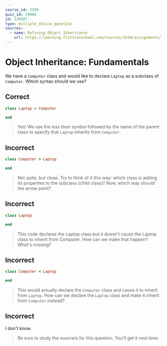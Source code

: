 ```yaml
---
course_id: 3299
quiz_id: 19086
id: 120507
type: multiple_choice_question
sources:
  - name: Defining Object Inheritance
    url: https://learning.flatironschool.com/courses/3299/assignments/74056
---
```


# Object Inheritance: Fundamentals

We have a `Computer` class and would like to declare `Laptop` as a subclass of
`Computer`. Which syntax should we use?

## Correct

```rb
class Laptop < Computer

end
```

> Yes! We use the _less than_ symbol followed by the name of the parent class to
> specify that `Laptop` inherits from `Computer`.

## Incorrect

```rb
class Computer > Laptop

end
```

> Not quite, but close. Try to think of it this way: which class is adding its
> properties to the subclass (child class)? Now, which way should the arrow
> point?

## Incorrect

```rb
class Laptop

end
```

> This code declares the Laptop class but it doesn't cause the Laptop class to
> inherit from Computer. How can we make that happen? What's missing?

## Incorrect

```rb
class Computer < Laptop

end
```

> This would actually declare the `Computer` class and cause it to inherit from
> `Laptop`. How can we declare the `Laptop` class and make it inherit from
> `Computer` instead?

## Incorrect

I don't know.

> Be sure to study the source/s for this question. You'll get it next time.
